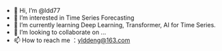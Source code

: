 - 👋 Hi, I’m @ldd77
- 👀 I’m interested in Time Series Forecasting
- 🌱 I’m currently learning Deep Learning, Transformer, AI for Time Series.
- 💞️ I’m looking to collaborate on ...
- 📫 How to reach me ：ylddeng@163.com

<!---
ldd77/ldd77 is a ✨ special ✨ repository because its `README.md` (this file) appears on your GitHub profile.
You can click the Preview link to take a look at your changes.
--->
